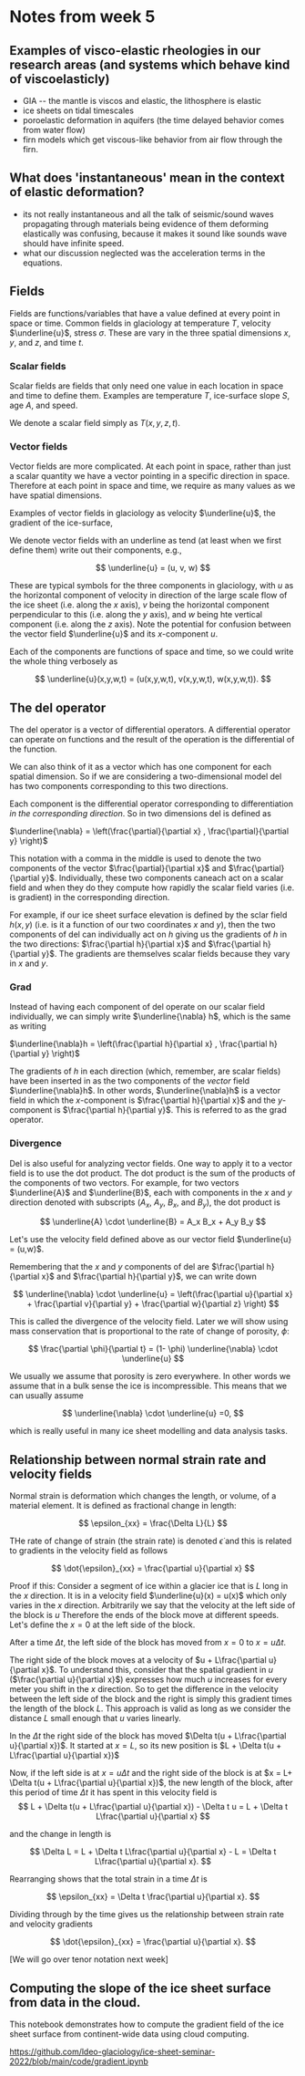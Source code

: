 # Notes from week 5

## Examples of visco-elastic rheologies in our research areas (and systems which behave kind of viscoelasticly)
   - GIA -- the mantle is viscos and elastic, the lithosphere is elastic
   - ice sheets on tidal timescales
   - poroelastic deformation in aquifers (the time delayed behavior comes from water flow)
   - firn models which get viscous-like behavior from air flow through the firn. 

## What does 'instantaneous' mean in the context of elastic deformation?

 - its not really instantaneous and all the talk of seismic/sound waves propagating through materials being evidence of them deforming elastically was confusing, because it makes it sound like sounds wave should have infinite speed. 
- what our discussion neglected was the acceleration terms in the equations. 


## Fields

Fields are functions/variables that have a value defined at every point in space or time. Common fields in glaciology at temperature $T$, velocity $\underline{u}$, stress $\sigma$. These are vary in the three spatial dimensions $x$, $y$, and $z$, and time $t$.

### Scalar fields
Scalar fields are fields that only need one value in each location in space and time to define them. Examples are temperature $T$, ice-surface slope $S$, age $A$, and speed. 

We denote a scalar field simply as $T(x,y,z,t)$.

### Vector fields
Vector fields are more complicated. At each point in space, rather than just a scalar quantity we have a vector pointing in a specific direction in space. Therefore at each point in space and time, we require as many values as we have spatial dimensions. 

Examples of vector fields in glaciology as velocity $\underline{u}$, the gradient of the ice-surface, 

We denote vector fields with an underline as tend (at least when we first define them) write out their components, e.g.,

$$
\underline{u} = (u, v, w)
$$

These are typical symbols for the three components in glaciology, with $u$ as the horizontal component of velocity in direction of the large scale flow of the ice sheet (i.e. along the $x$ axis), $v$ being the horizontal component perpendicular to this (i.e. along the $y$ axis), and $w$ being hte vertical component (i.e. along the $z$ axis). Note the potential for confusion between the vector field $\underline{u}$ and its $x$-component $u$.

Each of the components are functions of space and time, so we could write the whole thing verbosely as

$$
\underline{u}(x,y,w,t) = (u(x,y,w,t), v(x,y,w,t), w(x,y,w,t)).
$$

## The del operator
The del operator is a vector of differential operators. A differential operator can operate on functions and the result of the operation is the differential of the function. 

We can also think of it as a vector which has one component for each spatial dimension. So if we are considering a two-dimensional model del has two components corresponding to this two directions. 

Each component is the differential operator corresponding to differentiation *in the corresponding direction*. So in two dimensions del is defined as 

$\underline{\nabla} = \left(\frac{\partial}{\partial x} , \frac{\partial}{\partial y} \right)$

This notation with a comma in the middle is used to denote the two components of the vector $\frac{\partial}{\partial x}$ and $\frac{\partial}{\partial y}$. Individually, these two components caneach act on a scalar field and when they do they compute how rapidly the scalar field varies (i.e. is gradient) in the corresponding direction. 

For example, if our ice sheet surface elevation is defined by the sclar field $h(x,y)$ (i.e. is it a function of our two coordinates $x$ and $y$), then the two components of del can individually act on $h$ giving us the gradients of $h$ in the two directions:  $\frac{\partial h}{\partial x}$ and $\frac{\partial h}{\partial y}$. The gradients are themselves scalar fields because they vary in $x$ and $y$. 

### Grad

Instead of having each component of del operate on our scalar field individually, we can simply write $\underline{\nabla} h$, which is the same as writing 

$\underline{\nabla}h = \left(\frac{\partial h}{\partial x} , \frac{\partial h}{\partial y} \right)$

The gradients of $h$ in each direction (which, remember, are scalar fields) have been inserted in as the two components of the *vector* field $\underline{\nabla}h$. In other words, $\underline{\nabla}h$ is a vector field in which the $x$-component is $\frac{\partial h}{\partial x}$ and the $y$-component is $\frac{\partial h}{\partial y}$. This is referred to as the grad operator. 

### Divergence
Del is also useful for analyzing vector fields. One way to apply it to a vector field is to use the dot product. The dot product is the sum of the products of the components of two vectors. For example, for two vectors $\underline{A}$ and $\underline{B}$, each with components in the $x$ and $y$ direction denoted with subscripts ($A_x$, $A_y$, $B_x$, and $B_y$), the dot product is 

$$
\underline{A} \cdot \underline{B} = A_x B_x + A_y B_y
$$

Let's use the velocity field defined above as our vector field $\underline{u} = (u,w)$.


Remembering that the $x$ and $y$ components of del are $\frac{\partial h}{\partial x}$ and $\frac{\partial h}{\partial y}$, we can write down 

$$
\underline{\nabla} \cdot \underline{u} = \left(\frac{\partial u}{\partial x} + \frac{\partial v}{\partial y} + \frac{\partial w}{\partial z} \right)
$$

This is called the divergence of the velocity field. Later we will show using mass conservation that is proportional to the rate of change of porosity, $\phi$:

$$
\frac{\partial \phi}{\partial t} = (1- \phi) \underline{\nabla} \cdot \underline{u} 
$$

We usually we assume that porosity is zero everywhere. In other words we assume that in a bulk sense the ice is incompressible. This means that we can usually assume 

$$
\underline{\nabla} \cdot \underline{u} =0, 
$$

which is really useful in many ice sheet modelling and data analysis tasks. 


## Relationship between normal strain rate and velocity fields
Normal strain is deformation which changes the length, or volume, of a material element. It is defined as fractional change in length:

$$
\epsilon_{xx} = \frac{\Delta L}{L}
$$

THe rate of change of strain (the strain rate) is denoted $\dot{\epsilon}$ and this is related to gradients in the velocity field as follows


$$
\dot{\epsilon}_{xx} = \frac{\partial u}{\partial x}
$$


Proof if this: Consider a segment of ice within a glacier ice that is $L$ long in the $x$ direction. It is in a velocity field $\underline{u}(x) = u(x)$ which only varies in the $x$ direction. Arbitrarily we say that the velocity at the left side of the block is $u$ Therefore the ends of the block move at different speeds. Let's define the $x=0$ at the left side of the block. 

After a time $\Delta t$, the left side of the block has moved from $x=0$ to $x = u\Delta t$. 

The right side of the block moves at a velocity of $u + L\frac{\partial u}{\partial x}$. To understand this, consider that the spatial gradient in $u$ ($\frac{\partial u}{\partial x}$) expresses how much $u$ increases for every meter you shift in the $x$ direction. So to get the difference in the velocity between the left side of the block and the right is simply this gradient times the length of the block $L$. This approach is valid as long as we consider the distance $L$ small enough that $u$ varies linearly. 

In the $\Delta t$ the right side of the block has moved $\Delta t(u + L\frac{\partial u}{\partial x})$. It started at $x = L$, so its new position is $L + \Delta t(u + L\frac{\partial u}{\partial x})$


Now, if the left side is at  $x = u\Delta t$ and the right side of the block is  at $x = L+ \Delta t(u + L\frac{\partial u}{\partial x})$, the new length of the block, after this period of time $\Delta t$ it has spent in this velocity field is 
$$
L + \Delta t(u + L\frac{\partial u}{\partial x}) - \Delta t u = L + \Delta t L\frac{\partial u}{\partial x}
$$

and the change in length is

$$
\Delta L = L + \Delta t L\frac{\partial u}{\partial x} - L = \Delta t L\frac{\partial u}{\partial x}.
$$

Rearranging shows that the total strain in a time $\Delta t$ is

$$
\epsilon_{xx} = \Delta t \frac{\partial u}{\partial x}.
$$

Dividing through by the time gives us the relationship between strain rate and velocity gradients

$$
\dot{\epsilon}_{xx} = \frac{\partial u}{\partial x}.
$$


[We will go over tenor notation next week]

## Computing the slope of the ice sheet surface from data in the cloud. 

This notebook demonstrates how to compute the gradient field of the ice sheet surface from continent-wide data using cloud computing. 

https://github.com/ldeo-glaciology/ice-sheet-seminar-2022/blob/main/code/gradient.ipynb
